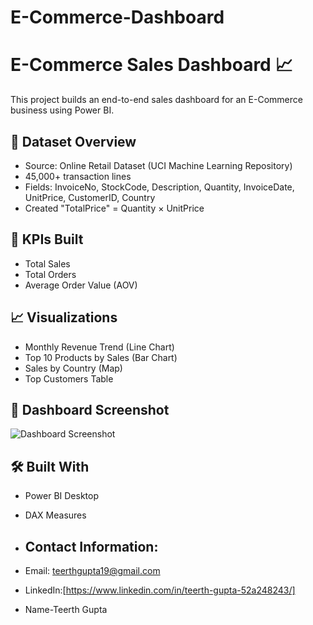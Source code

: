 # E-Commerce-Dashboard
# E-Commerce Sales Dashboard 📈

This project builds an end-to-end sales dashboard for an E-Commerce business using Power BI.

## 🚀 Dataset Overview

- Source: Online Retail Dataset (UCI Machine Learning Repository)
- 45,000+ transaction lines
- Fields: InvoiceNo, StockCode, Description, Quantity, InvoiceDate, UnitPrice, CustomerID, Country
- Created "TotalPrice" = Quantity × UnitPrice

## 🎯 KPIs Built

- Total Sales
- Total Orders
- Average Order Value (AOV)

## 📈 Visualizations

- Monthly Revenue Trend (Line Chart)
- Top 10 Products by Sales (Bar Chart)
- Sales by Country (Map)
- Top Customers Table

## 📸 Dashboard Screenshot

![Dashboard Screenshot](images/dashboard_screenshot.png)

## 🛠 Built With

- Power BI Desktop
- DAX Measures

- ## Contact Information:
- Email: teerthgupta19@gmail.com
- LinkedIn:[https://www.linkedin.com/in/teerth-gupta-52a248243/]
- Name-Teerth Gupta


